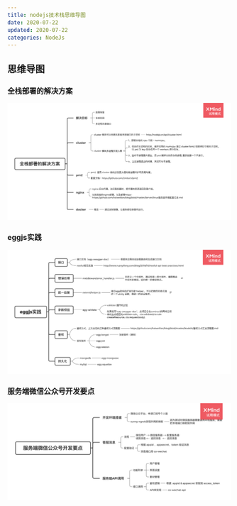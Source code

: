```yaml
---
title: nodejs技术栈思维导图
date: 2020-07-22
updated: 2020-07-22
categories: NodeJs
---
```


## 思维导图

### 全栈部署的解决方案

![全栈部署的解决方案](../Map/NodeJs/全栈部署的解决方案.png)

### eggjs实践

![eggjs实践](../Map/NodeJs/eggjs实践.png)

### 服务端微信公众号开发要点

![服务端微信公众号开发要点](../Map/NodeJs/服务端微信公众号开发要点.png)
